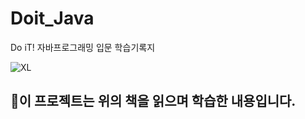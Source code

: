 # Doit_Java
Do iT! 자바프로그래밍 입문 학습기록지

![XL](https://user-images.githubusercontent.com/96978536/236488103-b80f8314-13fd-4136-8dce-c6992c86df11.jpeg)

## 📝이 프로젝트는 위의 책을 읽으며 학습한 내용입니다.
